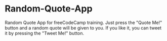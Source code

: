 # Random-Quote-App
Random Quote App for freeCodeCamp training. Just press the "Quote Me!" button and a random quote will be given to you. If you like it, you can tweet it by pressing the "Tweet Me!" button.

